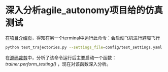# 深入分析agile_autonomy项目给的仿真测试

[在项目介绍页](https://github.com/uzh-rpg/agile_autonomy/)，得知在另一个terminal中运行此命令：会启动飞机进行避障飞行

```bash
python test_trajectories.py --settings_file=config/test_settings.yaml
```

在[源码裁剪](https://github.com/Huanfiy/agile_analyze/blob/main/%E6%BA%90%E7%A0%81%E8%A3%81%E5%89%AA.md)中，分析了该命令运行后主要启动一个函数：*trainer.perform_testing()*	，现在对该函数深入分析。

